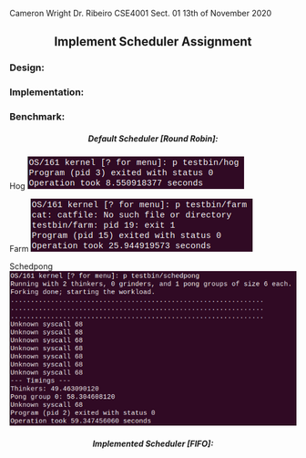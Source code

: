 
Cameron Wright
Dr. Ribeiro
CSE4001 Sect. 01
13th of November 2020

<center> <h2>Implement Scheduler Assignment</h2> </center>

### Design:


### Implementation:

### Benchmark:

<center> <h5>Default Scheduler [Round Robin]:</h5> </center>

Hog
![](DefaultHog.png)

Farm
![](DefaultFarm.png)

Schedpong
![](DefaultPong.png)

<center> <h5>Implemented Scheduler [FIFO]:</h5> </center>

